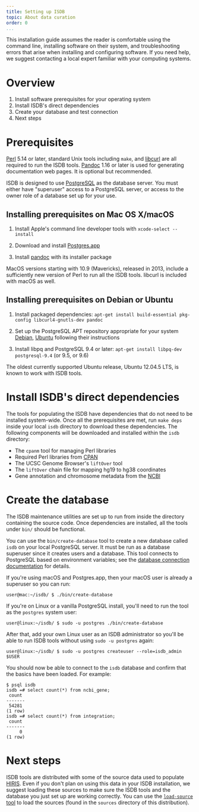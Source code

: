 ```yaml
---
title: Setting up ISDB
topic: About data curation
order: 0
...
```


This installation guide assumes the reader is comfortable using the command
line, installing software on their system, and troubleshooting errors that
arise when installing and configuring software. If you need help, we suggest
contacting a local expert familiar with your computing systems.

# Overview

1. Install software prerequisites for your operating system
2. Install ISDB's direct dependencies
3. Create your database and test connection
4. Next steps

# Prerequisites

[Perl](https://www.perl.org) 5.14 or later, standard Unix tools including
`make`, and [libcurl](https://curl.haxx.se) are all required to run the ISDB
tools. [Pandoc](http://pandoc.org) 1.16 or later is used for generating
documentation web pages. It is optional but recommended.

ISDB is designed to use [PostgreSQL](https://www.postgresql.org) as the
database server. You must either have "superuser" access to a PostgreSQL
server, or access to the owner role of a database set up for your use.

## Installing prerequisites on Mac OS X/macOS

1. Install Apple's command line developer tools with `xcode-select --install`

2. Download and install [Postgres.app](http://postgresapp.com)

3. Install [pandoc](http://pandoc.org/installing.html) with its installer
   package

MacOS versions starting with 10.9 (Mavericks), released in 2013, include a
sufficiently new version of Perl to run all the ISDB tools. libcurl is included
with macOS as well.

## Installing prerequisites on Debian or Ubuntu

1. Install packaged dependencies:
   `apt-get install build-essential pkg-config libcurl4-gnutls-dev pandoc`

2. Set up the PostgreSQL APT repository appropriate for your system
   [Debian](https://www.postgresql.org/download/linux/debian/),
   [Ubuntu](https://www.postgresql.org/download/linux/ubuntu/) following their
   instructions

3. Install libpq and PostgreSQL 9.4 or later:
   `apt-get install libpq-dev postgresql-9.4` (or 9.5, or 9.6)

The oldest currently supported Ubuntu release, Ubuntu 12.04.5 LTS, is known to
work with ISDB tools.

# Install ISDB's direct dependencies

The tools for populating the ISDB have dependencies that do not need to be
installed system-wide. Once all the prerequisites are met, run `make deps`
inside your local `isdb` directory to download these dependencies. The
following components will be downloaded and installed within the `isdb`
directory:

* The `cpanm` tool for managing Perl libraries
* Required Perl libraries from [CPAN](https://metacpan.org)
* The UCSC Genome Browser's `liftOver` tool
* The `liftOver` chain file for mapping hg19 to hg38 coordinates
* Gene annotation and chromosome metadata from the [NCBI](https://www.ncbi.nlm.nih.gov)

# Create the database

The ISDB maintenance utilities are set up to run from inside the directory
containing the source code.  Once dependencies are installed, all the tools
under `bin/` should be functional.

You can use the `bin/create-database` tool to create a new database called
`isdb` on your local PostgreSQL server.  It must be run as a database
superuser since it creates users and a database.  This tool connects to
PostgreSQL based on environment variables; see the [database connection
documentation](Database-connection.html) for details.

If you're using macOS and Postgres.app, then your macOS user is already a
superuser so you can run:

    user@mac:~/isdb/ $ ./bin/create-database

If you're on Linux or a vanilla PostgreSQL install, you'll need to run the
tool as the `postgres` system user:

    user@linux:~/isdb/ $ sudo -u postgres ./bin/create-database

After that, add your own Linux user as an ISDB administrator so you'll be able
to run ISDB tools without using `sudo -u postgres` again:

    user@linux:~/isdb/ $ sudo -u postgres createuser --role=isdb_admin $USER

You should now be able to connect to the `isdb` database and confirm that the
basics have been loaded. For example:

```
$ psql isdb
isdb =# select count(*) from ncbi_gene;
 count
-------
 54281
(1 row)
isdb =# select count(*) from integration;
 count
-------
     0
(1 row)
```

# Next steps

ISDB tools are distributed with some of the source data used to populate
[HIRIS](https://mullinslab.microbiol.washington.edu/hiris/). Even if you don't
plan on using this data in your ISDB installation, we suggest loading these
sources to make sure the ISDB tools and the database you just set up are
working correctly. You can use the [`load-source` tool](Workflows.html) to load
the sources (found in the `sources` directory of this distribution).
